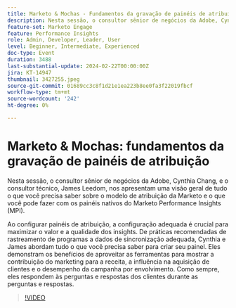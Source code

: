 ```yaml
---
title: Marketo & Mochas - Fundamentos da gravação de painéis de atribuição
description: Nesta sessão, o consultor sênior de negócios da Adobe, Cynthia Chang, e o consultor técnico, James Leedom, nos apresentam uma visão geral de tudo o que você precisa saber sobre o modelo de atribuição da Marketo e o que você pode fazer com os painéis nativos do Marketo Performance Insights (MPI). Ao configurar painéis de atribuição, a configuração adequada é crucial para maximizar o valor e a qualidade dos insights. De práticas recomendadas de rastreamento de programas a dados de sincronização adequada, Cynthia e James abordam tudo o que você precisa saber para criar seu painel. Eles demonstram os benefícios de aproveitar as ferramentas para mostrar a contribuição do marketing para a receita, a influência na aquisição de clientes e o desempenho da campanha por envolvimento. Como sempre, eles respondem às perguntas e respostas dos clientes durante as perguntas e respostas.
feature-set: Marketo Engage
feature: Performance Insights
role: Admin, Developer, Leader, User
level: Beginner, Intermediate, Experienced
doc-type: Event
duration: 3488
last-substantial-update: 2024-02-22T00:00:00Z
jira: KT-14947
thumbnail: 3427255.jpeg
source-git-commit: 01689cc3c8f1d21e1ea223b8ee0fa3f22019fbcf
workflow-type: tm+mt
source-wordcount: '242'
ht-degree: 0%

---
```



# Marketo &amp; Mochas: fundamentos da gravação de painéis de atribuição

Nesta sessão, o consultor sênior de negócios da Adobe, Cynthia Chang, e o consultor técnico, James Leedom, nos apresentam uma visão geral de tudo o que você precisa saber sobre o modelo de atribuição da Marketo e o que você pode fazer com os painéis nativos do Marketo Performance Insights (MPI).

Ao configurar painéis de atribuição, a configuração adequada é crucial para maximizar o valor e a qualidade dos insights. De práticas recomendadas de rastreamento de programas a dados de sincronização adequada, Cynthia e James abordam tudo o que você precisa saber para criar seu painel. Eles demonstram os benefícios de aproveitar as ferramentas para mostrar a contribuição do marketing para a receita, a influência na aquisição de clientes e o desempenho da campanha por envolvimento. Como sempre, eles respondem às perguntas e respostas dos clientes durante as perguntas e respostas.

>[!VIDEO](https://video.tv.adobe.com/v/3427255/?learn=on)
